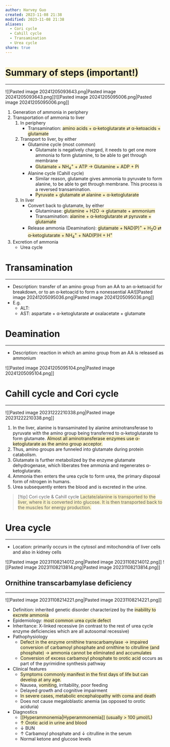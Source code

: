 ```yaml
---
author: Harvey Guo
created: 2023-11-08 21:38
modified: 2023-11-08 21:38
aliases:
  - Cori cycle
  - Cahill cycle
  - Transamination
  - Urea cycle
share: true
---
```

# <span style="background:rgba(240, 200, 0, 0.2)">Summary of steps (important!)</span>
---
![[Pasted image 20241205093643.png|Pasted image 20241205093643.png]]![[Pasted image 20241205095006.png|Pasted image 20241205095006.png]]

1. Generation of ammonia in periphery
2. Transportation of ammonia to liver
	1. In periphery
		- Transamination: <span style="background:rgba(240, 200, 0, 0.2)">amino acids + α-ketoglutarate ⇄ α-ketoacids + glutamate</span>
	2. Transport to liver, by either
		- Glutamine cycle (most common)
			- Glutamate is negatively charged, it needs to get one more ammonia to form glutamine, to be able to get through membrane
			- <span style="background:rgba(240, 200, 0, 0.2)">Glutamate + NH<sub>4</sub><sup>+</sup> + ATP → Glutamine + ADP + Pi</span>
		- Alanine cycle (Cahill cycle)
			- Similar reason, glutamate gives ammonia to pyruvate to form alanine, to be able to get through membrane. This process is a reversed transamination.
			- <span style="background:rgba(240, 200, 0, 0.2)">Pyruvate + glutamate ⇄ alanine + α-ketoglutarate</span>
	3. In liver
		- Convert back to glutamate, by either
			- Glutaminase: <span style="background:rgba(240, 200, 0, 0.2)">glutamine + H2O → glutamate + ammonium</span>
			- Transamination: <span style="background:rgba(240, 200, 0, 0.2)">alanine + α-ketoglutarate ⇄ pyruvate + glutamate</span>
		- Release ammonia (Deamination): <span style="background:rgba(240, 200, 0, 0.2)">glutamate + NAD(P)<sup>+</sup> + H<sub>2</sub>O ⇄ α-ketoglutarate + NH<sub>4</sub><sup>+</sup> + NAD(P)H + H<sup>+</sup></span>
3. Excretion of ammonia
	- Urea cycle
# Transamination
---
- Description: transfer of an amino group from an AA to an α-ketoacid for breakdown, or to an α-ketoacid to form a nonessential AA![[Pasted image 20241205095036.png|Pasted image 20241205095036.png]]
- E.g.
	- ALT: 
	- AST: aspartate + α-ketoglutarate ⇄ oxalacetate + glutamate 
# Deamination
---
- Description: reaction in which an amino group from an AA is released as ammonium

![[Pasted image 20241205095104.png|Pasted image 20241205095104.png]]

# Cahill cycle and Cori cycle
---
![[Pasted image 20231222210338.png|Pasted image 20231222210338.png]]
1. In the liver, alanine is transaminated by alanine aminotransferase to pyruvate with the amino group being transferred to α-ketoglutarate to form glutamate. <span style="background:rgba(240, 200, 0, 0.2)">Almost all aminotransferase enzymes use α-ketoglutarate as the amino group acceptor.</span>  
2. Thus, amino groups are funneled into glutamate during protein catabolism.  
3. Glutamate is further metabolized by the enzyme glutamate dehydrogenase, which liberates free ammonia and regenerates α-ketoglutarate.  
4. Ammonia then enters the urea cycle to form urea, the primary disposal form of nitrogen in humans.  
5. Urea subsequently enters the blood and is excreted in the urine.

>[!tip] Cori cycle & Cahill cycle
><span style="background:rgba(240, 200, 0, 0.2)">Lactate/alanine is transported to the liver, where it is converted into glucose. It is then transported back to the muscles for energy production.</span>

# Urea cycle
---
- Location: primarily occurs in the cytosol and mitochondria of liver cells and also in kidney cells

![[Pasted image 20231108214012.png|Pasted image 20231108214012.png]]
![[Pasted image 20231108213814.png|Pasted image 20231108213814.png]]
## Ornithine transcarbamylase deficiency
---
![[Pasted image 20231108214221.png|Pasted image 20231108214221.png]]
- Definition: inherited genetic disorder characterized by the <span style="background:rgba(240, 200, 0, 0.2)">inability to excrete ammonia</span>
- Epidemiology: <span style="background:rgba(240, 200, 0, 0.2)">most common urea cycle defect</span>
- Inheritance: X-linked recessive (in contrast to the rest of urea cycle enzyme deficiencies which are all autosomal recessive)
- Pathophysiology
	- <span style="background:rgba(240, 200, 0, 0.2)">Defect in the enzyme ornithine transcarbamylase → impaired conversion of carbamoyl phosphate and ornithine to citrulline (and phosphate) → ammonia cannot be eliminated and accumulates</span>
	- <span style="background:rgba(240, 200, 0, 0.2)">Conversion of excess carbamoyl phosphate to orotic acid</span> occurs as part of the pyrimidine synthesis pathway
- Clinical features
	- <span style="background:rgba(240, 200, 0, 0.2)">Symptoms commonly manifest in the first days of life but can develop at any age.</span>
	- Nausea, <span style="background:rgba(240, 200, 0, 0.2)">vomiting</span>, irritability, poor feeding
	- Delayed growth and cognitive impairment
	- <span style="background:rgba(240, 200, 0, 0.2)">In severe cases, metabolic encephalopathy with coma and death</span>
	- Does not cause megaloblastic anemia (as opposed to orotic aciduria)
- Diagnostics
	- <span style="background:rgba(240, 200, 0, 0.2)">[[Hyperammonemia|Hyperammonemia]] (usually > 100 μmol/L)</span>
	- <span style="background:rgba(240, 200, 0, 0.2)">↑ Orotic acid in urine and blood</span>
	- ↓ BUN
	- ↑ Carbamoyl phosphate and ↓ citrulline in the serum
	- Normal ketone and glucose levels